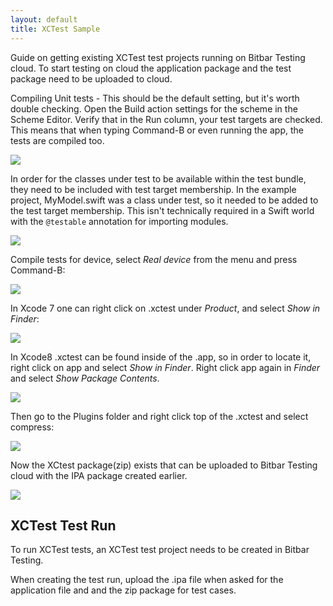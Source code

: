 ```yaml
---
layout: default
title: XCTest Sample
---
```


Guide on getting existing XCTest test projects running on Bitbar Testing cloud. To start testing on cloud the application package and the test package need to be uploaded to cloud. 


Compiling Unit tests - This should be the default setting, but it's worth double checking. Open the Build action settings for the scheme in the Scheme Editor.
 Verify that in the Run column, your test targets are checked. This means that when typing Command-B or even running the app, the tests are compiled too.
 
![]({{site.github.url}}/assets/xcode/xctest/xc-xctest-1.png)


In order for the classes under test to be available within the test bundle, they need to be included with test target membership. 
In the example project, MyModel.swift was a class under test, so it needed to be added to the test target membership.  This isn't technically required 
in a Swift world with the `@testable` annotation for importing modules. 

![]({{site.github.url}}/assets/xcode/xctest/xc-xctest-2.png)


Compile tests for device, select *Real device* from the menu and press Command-B:

![]({{site.github.url}}/assets/xcode/xctest/xc-xctest-3.png)

In Xcode 7 one can right click on .xctest under *Product*, and select *Show in Finder*:

![]({{site.github.url}}/assets/xcode/xctest/xc-xctest-4.png)

In Xcode8 .xctest can be found inside of the .app, so in order to locate it, right click on  app and select *Show in Finder*. Right click app again in *Finder* and select *Show Package Contents*.

![]({{site.github.url}}/assets/xcode/xctest/xc-xctest-5.png)

Then go to the Plugins folder and right click top of the .xctest and select compress:

![]({{site.github.url}}/assets/xcode/xctest/xc-xctest-6.png)

Now the  XCtest package(zip) exists that can be uploaded to Bitbar Testing cloud with the IPA package created earlier.

![]({{site.github.url}}/assets/xcode/xctest/xc-xctest-7.png)


## XCTest Test Run

To run XCTest tests, an XCTest test project needs to be created in Bitbar Testing.

When creating the test run, upload the .ipa file when asked for the application file and and the zip package for test cases. 
